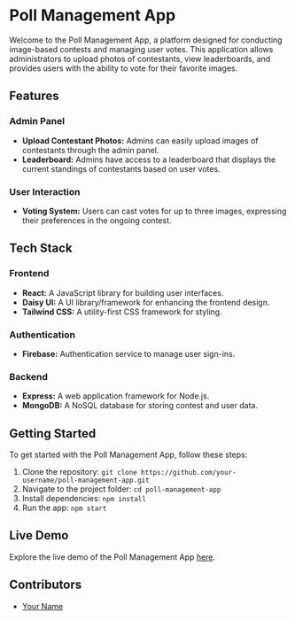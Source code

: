 # Poll Management App

Welcome to the Poll Management App, a platform designed for conducting image-based contests and managing user votes. This application allows administrators to upload photos of contestants, view leaderboards, and provides users with the ability to vote for their favorite images.

## Features

### Admin Panel
- **Upload Contestant Photos:** Admins can easily upload images of contestants through the admin panel.
- **Leaderboard:** Admins have access to a leaderboard that displays the current standings of contestants based on user votes.

### User Interaction
- **Voting System:** Users can cast votes for up to three images, expressing their preferences in the ongoing contest.

## Tech Stack

### Frontend
- **React:** A JavaScript library for building user interfaces.
- **Daisy UI:** A UI library/framework for enhancing the frontend design.
- **Tailwind CSS:** A utility-first CSS framework for styling.

### Authentication
- **Firebase:** Authentication service to manage user sign-ins.

### Backend
- **Express:** A web application framework for Node.js.
- **MongoDB:** A NoSQL database for storing contest and user data.

## Getting Started

To get started with the Poll Management App, follow these steps:

1. Clone the repository: `git clone https://github.com/your-username/poll-management-app.git`
2. Navigate to the project folder: `cd poll-management-app`
3. Install dependencies: `npm install`
4. Run the app: `npm start`

## Live Demo

Explore the live demo of the Poll Management App [here](https://poll-management.web.app/).

## Contributors

- [Your Name](https://github.com/your-username)


